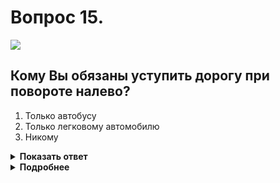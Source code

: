 # Вопрос 15.

![](https://s.drom.ru/i24231/pdd/tickets/2016/1551665095.jpg)

## Кому Вы обязаны уступить дорогу при повороте налево?

1. Только автобусу
2. Только легковому автомобилю
3. Никому

<details>
<summary><b>Показать ответ</b></summary>
Правильный ответ: 3
</details>
<details>
<summary><b>Подробнее</b></summary>
Перекрёсток неравнозначный. Главная дорога меняет направление. Транспортные средства, находящиеся на главной дороге, имеют преимущество, а водители между собой руководствуются «правилом правой руки». Никому не уступая, первым проезжаете Вы, вторым автобус, легковой автомобиль последним, так как он находится на второстепенной дороге.
(«Дорожные знаки», пункты 13.9, 13.10, 13.11 ПДД)
</details>